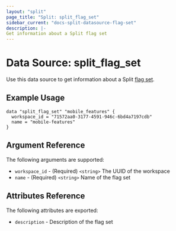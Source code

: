 ```yaml
---
layout: "split"
page_title: "Split: split_flag_set"
sidebar_current: "docs-split-datasource-flag-set"
description: |-
Get information about a Split flag set
---
```


# Data Source: split_flag_set

Use this data source to get information about a Split [flag set](https://help.split.io/hc/en-us/articles/360019916691-Flag-sets).

## Example Usage

```hcl-terraform
data "split_flag_set" "mobile_features" {
  workspace_id = "71572aa0-3177-4591-946c-6bd4a7197cdb"
  name = "mobile-features"
}
```

## Argument Reference

The following arguments are supported:

* `workspace_id` - (Required) `<string>` The UUID of the workspace
* `name` - (Required) `<string>` Name of the flag set

## Attributes Reference

The following attributes are exported:

* `description` - Description of the flag set

